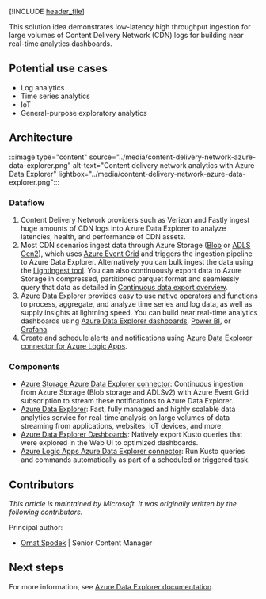 [!INCLUDE [header_file](../../../includes/sol-idea-header.md)]

This solution idea demonstrates low-latency high throughput ingestion for large volumes of Content Delivery Network (CDN) logs for building near real-time analytics dashboards.

## Potential use cases

* Log analytics
* Time series analytics
* IoT
* General-purpose exploratory analytics

## Architecture

:::image type="content" source="../media/content-delivery-network-azure-data-explorer.png" alt-text="Content delivery network analytics with Azure Data Explorer" lightbox="../media/content-delivery-network-azure-data-explorer.png":::

### Dataflow

1. Content Delivery Network providers such as Verizon and Fastly ingest huge amounts of CDN logs into Azure Data Explorer to analyze latencies, health, and performance of CDN assets.
1. Most CDN scenarios ingest data through Azure Storage ([Blob](/azure/storage/blobs) or [ADLS Gen2](/azure/storage/blobs/data-lake-storage-introduction)), which uses [Azure Event Grid](/azure/data-explorer/ingest-data-event-grid) and triggers the ingestion pipeline to Azure Data Explorer. Alternatively you can bulk ingest the data using the [LightIngest tool](/azure/data-explorer/lightingest). You can also continuously export data to Azure Storage in compressed, partitioned parquet format and seamlessly query that data as detailed in [Continuous data export overview](/azure/data-explorer/kusto/management/data-export/continuous-data-export).
1. Azure Data Explorer provides easy to use native operators and functions to process, aggregate, and analyze time series and log data, as well as supply insights at lightning speed. You can build near real-time analytics dashboards using [Azure Data Explorer dashboards](/azure/data-explorer/azure-data-explorer-dashboards), [Power BI](/power-bi/transform-model/service-dataflows-best-practices), or [Grafana](/azure/data-explorer/grafana).
1. Create and schedule alerts and notifications using [Azure Data Explorer connector for Azure Logic Apps](/azure/data-explorer/kusto/tools/logicapps).

### Components

- [Azure Storage Azure Data Explorer connector](/azure/data-explorer/ingest-data-event-grid): Continuous ingestion from Azure Storage (Blob storage and ADLSv2) with Azure Event Grid subscription to stream these notifications to Azure Data Explorer.
- [Azure Data Explorer](https://azure.microsoft.com/services/data-explorer): Fast, fully managed and highly scalable data analytics service for real-time analysis on large volumes of data streaming from applications, websites, IoT devices, and more.
- [Azure Data Explorer Dashboards](/azure/data-explorer/azure-data-explorer-dashboards): Natively export Kusto queries that were explored in the Web UI to optimized dashboards.
- [Azure Logic Apps Azure Data Explorer connector](/azure/data-explorer/kusto/tools/logicapps): Run Kusto queries and commands automatically as part of a scheduled or triggered task.

## Contributors

*This article is maintained by Microsoft. It was originally written by the following contributors.*

Principal author:

 * [Ornat Spodek](https://www.linkedin.com/in/ornat-s-89123544) | Senior Content Manager

## Next steps

For more information, see [Azure Data Explorer documentation](/azure/data-explorer).
